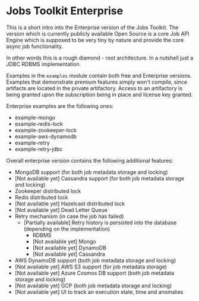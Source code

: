 # Jobs Toolkit Enterprise

This is a short intro into the Enterprise version of the Jobs Toolkit.
The version which is currently publicly available Open Source is a core Job API Engine which is supposed to be very
tiny by nature and provide the core async job functionality.

In other words this is a rough diamond - root architecture. In a nutshell just a JDBC RDBMS implementation.

Examples in the `examples` module contain both free and Enterprise versions. Examples that demonstrate premium features
simply won't compile, since artifacts are located in the private artifactory.
Access to an artifactory is being granted upon the subscription being in place and license key granted.

Enterprise examples are the following ones:

* example-mongo
* example-redis-lock
* example-zookeeper-lock
* example-aws-dynamodb
* example-retry
* example-retry-jdbc

Overall enterprise version contains the following additional features:
* MongoDB support (for both job metadata storage and locking)
* [Not available yet] Cassandra support (for both job metadata storage and locking)
* Zookeeper distributed lock
* Redis distributed lock
* [Not available yet] Hazelcast distributed lock
* [Not available yet] Dead Letter Queue
* Retry mechanism (in case the job has failed)
  * [Partially available] Retry history is persisted into the database (depending on the implementation)
    * RDBMS
    * [Not available yet] Mongo
    * [Not available yet] DynamoDB
    * [Not available yet] Cassandra
* AWS DynamoDB support (both job metadata storage and locking)
* [Not available yet] AWS S3 support (for job metadata storage)
* [Not available yet] Azure Cosmos DB support (both job metadata storage and locking)
* [Not available yet] GCP (both job metadata storage and locking)
* [Not available yet] UI to track an execution state, time and anomalies